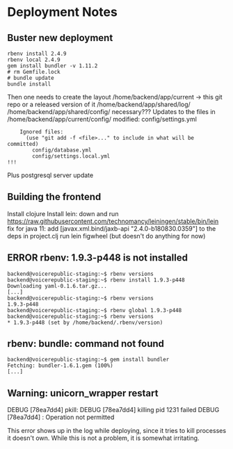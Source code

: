 Deployment Notes
================


Buster new deployment
---------------------

    rbenv install 2.4.9
    rbenv local 2.4.9
    gem install bundler -v 1.11.2
    # rm Gemfile.lock
    # bundle update
    bundle install

Then one needs to create the layout
	/home/backend/app/current -> this git repo or a released version of it
	/home/backend/app/shared/log/
	/home/backend/app/shared/config/
		necessary???
Updates to the files in
	/home/backend/app/current/config/
		modified:   config/settings.yml

		Ignored files:
		  (use "git add -f <file>..." to include in what will be committed)
			config/database.yml
			config/settings.local.yml
	!!!

Plus postgresql server update



Building the frontend
----------------------

Install clojure
Install lein:
	down and run https://raw.githubusercontent.com/technomancy/leiningen/stable/bin/lein
fix for java 11: add [javax.xml.bind/jaxb-api "2.4.0-b180830.0359"] to 
the deps in project.clj
run
	lein figwheel
(but doesn't do anything for now)




ERROR rbenv: 1.9.3-p448 is not installed
----------------------------------------

    backend@voicerepublic-staging:~$ rbenv versions
    backend@voicerepublic-staging:~$ rbenv install 1.9.3-p448
    Downloading yaml-0.1.6.tar.gz...
    [...]
    backend@voicerepublic-staging:~$ rbenv versions
    1.9.3-p448
    backend@voicerepublic-staging:~$ rbenv global 1.9.3-p448
    backend@voicerepublic-staging:~$ rbenv versions
    * 1.9.3-p448 (set by /home/backend/.rbenv/version)
  

rbenv: bundle: command not found
--------------------------------

    backend@voicerepublic-staging:~$ gem install bundler
    Fetching: bundler-1.6.1.gem (100%)
    [...]


Warning: unicorn_wrapper restart
--------------------------------
DEBUG [78ea7dd4]  pkill:
DEBUG [78ea7dd4]  killing pid 1231 failed
DEBUG [78ea7dd4]  : Operation not permitted

This error shows up in the log while deploying, since it tries to kill
processes it doesn't own. While this is not a problem, it is somewhat
irritating.
